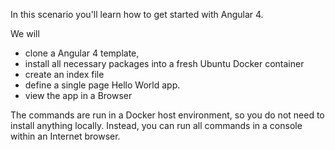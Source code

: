 In this scenario you'll learn how to get started with Angular 4. 

We will 
- clone a Angular 4 template,
- install all necessary packages into a fresh Ubuntu Docker container 
- create an index file 
- define a single page Hello World app.
- view the app in a Browser

The commands are run in a Docker host environment, so you do not need to install anything locally. Instead, you can run all commands in a console within an Internet browser.
